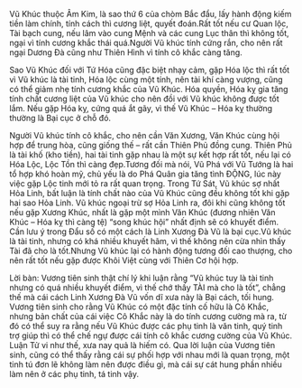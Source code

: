 Vũ Khúc thuộc Âm Kim, là sao thứ 6 của chòm Bắc đẩu, lấy hành động kiếm tiền làm chính, tính cách thì cương liệt, quyết đoán.Rất tốt nếu cư Quan lộc, Tài bạch cung, nếu lâm vào cung Mệnh và các cung Lục thân thì không tốt, ngại vì tính cương khắc thái quá.Người Vũ khúc tính cứng rắn, cho nên rất ngại Dương Đà cũng như Thiên Hình vì tính cô khắc càng tăng.

Sao Vũ Khúc đối với Tứ Hóa cũng đặc biệt nhạy cảm, gặp Hóa lộc thì rất tốt vì Vũ khúc là tài tinh, Hóa lộc cùng một tính, nên tài khí càng vượng, cũng có thể giảm nhẹ tính cương khắc của Vũ Khúc. Hóa quyền, Hóa kỵ gia tăng tính chất cương liệt của Vũ khúc cho nên đồi với Vũ khúc không được tốt lắm. Nếu gặp Hóa kỵ, cứng quá ắt gãy, vì thế Vũ Khúc – Hóa kỵ thường thường là Bại cục ở chỗ đó.

Người Vũ khúc tính cô khắc, cho nên cần Văn Xương, Văn Khúc cùng hội hợp để trung hòa, cũng giống thế – rất cần Thiên Phủ đồng cung. Thiên Phủ là tài khố (kho tiền), hai tài tinh gặp nhau là một sự kết hợp rất tốt, nếu lại có Hóa Lộc, Lộc Tồn thì càng đẹp.Tương đối mà nói, Vũ Phá với Vũ Tướng là hai tổ hợp khó hoàn mỹ, chủ yếu là do Phá Quân gia tăng tình ĐỘNG, lúc này việc gặp Lộc tinh mới tỏ ra rất quan trọng. Trong Tứ Sát, Vũ khúc sợ nhất Hỏa Linh, bất luận là tính chất nào của Vũ Khúc cũng đều không tốt khi gặp hai sao Hỏa Linh. Vũ khúc ngoại trừ sợ Hỏa Linh ra, đôi khi cũng không tốt nếu gặp Xương Khúc, nhất là gặp một mình Văn Khúc (đương nhiên Văn Khúc – Hóa kỵ thì càng tệ) “song khúc hội” nhất định sẽ có khuyết điểm. Cần lưu ý trong Đẩu số có một cách là Linh Xương Đà Vũ là bại cục.Vũ khúc là tài tinh, nhưng có khá nhiều khuyết hãm, vì thế không nên cừa nhìn thấy Tài đã cho là tốt.Nhưng Vũ khúc lại có hành động tương đối cao thượng, cho nên rất tốt nếu gặp được Khôi Việt cùng với Thiên Cơ hội hợp.

Lời bàn: Vương tiên sinh thật chí lý khi luận rằng “Vũ khúc tuy là tài tinh nhưng có quá nhiều khuyết điểm, vì thế chớ thấy TÀI mà cho là tốt”, chẳng thế mà cái cách Linh Xương Đà Vũ vốn dĩ xưa này là Bại cách, tối hung. Vương tiên sinh cho rằng Vũ Khúc có một đặc tính cố hữu là Cô Khắc, nhưng bản chất của cái việc Cô Khắc này là do tính cương cường mà ra, từ đó có thể suy ra rằng nếu Vũ Khúc được các phụ tinh là văn tinh, quý tinh trợ giúp thì có thể chế ngự được cái tính cô khắc cương cường của Vũ Khúc. Luận Tử vi như thế, xưa nay quả là hiếm có. Qua lời luận của Vương tiên sinh, cũng có thể thấy rằng cái sự phối hợp với nhau mới là quan trọng, một tinh tú đơn lẽ không làm nên được điều gì, mà cái sự cát hung phần nhiều làm nên ở các phụ tinh, tá tinh vậy.

